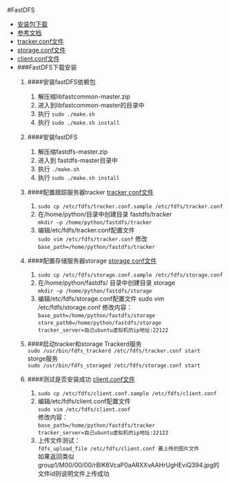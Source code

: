 #FastDFS
- [安装包下载](https://pan.baidu.com/s/1NkK7VbeNBrbTPUeTxcYD6A)
- [参考文档](https://blog.csdn.net/MissEel/article/details/80856194)
- [tracker.conf文件](./conf/tracker.conf)
- [storage.conf文件](./conf/storage.conf)
- [client.conf文件](./conf/client.conf)
- ###FastDFS下载安装
    1. ####安装fastDFS依赖包
        1. 解压缩libfastcommon-master.zip  
        2. 进入到libfastcommon-master的目录中
        3. 执行 `sudo ./make.sh`
        4. 执行 `sudo ./make.sh install`
        
    2. ####安装fastDFS
        1. 解压缩fastdfs-master.zip
        2. 进入到 fastdfs-master目录中
        3. 执行 `./make.sh`
        4. 执行 `sudo ./make.sh install`
    3. ####配置跟踪服务器tracker [tracker conf文件](./conf/tracker.conf)
        1. `sudo cp /etc/fdfs/tracker.conf.sample /etc/fdfs/tracker.conf`
        2. 在/home/python/目录中创建目录 fastdfs/tracker      
        `mkdir –p /home/python/fastdfs/tracker`
        3. 编辑/etc/fdfs/tracker.conf配置文件    
        `sudo vim /etc/fdfs/tracker.conf`
        修改 
        `base_path=/home/python/fastdfs/tracker`
    4. ####配置存储服务器storage [storage conf文件](./conf/storage.conf)
        1. `sudo cp /etc/fdfs/storage.conf.sample /etc/fdfs/storage.conf`
        2. 在/home/python/fastdfs/ 目录中创建目录 storage  
            `mkdir –p /home/python/fastdfs/storage`
        3. 编辑/etc/fdfs/storage.conf配置文件  sudo vim /etc/fdfs/storage.conf
        修改内容：
        `base_path=/home/python/fastdfs/storage`  
        `store_path0=/home/python/fastdfs/storage`  
        `tracker_server=自己ubuntu虚拟机的ip地址:22122`  
    5. ####启动tracker和storage
        Trackerd服务  
        `sudo /usr/bin/fdfs_trackerd /etc/fdfs/tracker.conf start`  
        storge服务  
        `sudo /usr/bin/fdfs_storaged /etc/fdfs/storage.conf start`
    6. ####测试是否安装成功 [client.conf文件](./conf/client.conf)
        1. `sudo cp /etc/fdfs/client.conf.sample /etc/fdfs/client.conf`
        2. 编辑/etc/fdfs/client.conf配置文件  
        `sudo vim /etc/fdfs/client.conf`  
        修改内容：  
        `base_path=/home/python/fastdfs/tracker`  
        `tracker_server=自己ubuntu虚拟机的ip地址:22122`
        3. 上传文件测试：  
        `fdfs_upload_file /etc/fdfs/client.conf 要上传的图片文件`  
        如果返回类似group1/M00/00/00/rBIK6VcaP0aARXXvAAHrUgHEviQ394.jpg的文件id则说明文件上传成功
